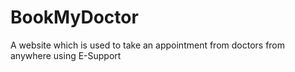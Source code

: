 # BookMyDoctor
A website which is used to take an appointment from doctors from anywhere using E-Support

